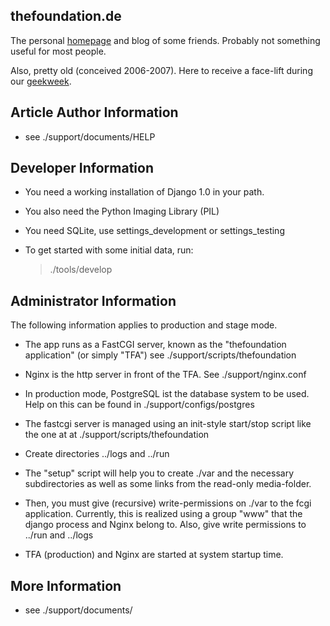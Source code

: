thefoundation.de
----------------

The personal [homepage](http://www.thefoundation.de) and blog of some friends. Probably not something useful for most people.

Also, pretty old (conceived 2006-2007). Here to receive a face-lift during our [geekweek](http://geekweek.thefoundation.de).


Article Author Information
--------------------------
- see ./support/documents/HELP


Developer Information
---------------------

- You need a working installation of Django 1.0 in your path.

- You also need the Python Imaging Library (PIL)

- You need SQLite, use settings_development or settings_testing
  
- To get started with some initial data, run:
  > ./tools/develop


Administrator Information
-------------------------

The following information applies to production and stage mode.

- The app runs as a FastCGI server, known as the 
  "thefoundation application" (or simply "TFA")
  see ./support/scripts/thefoundation

- Nginx is the http server in front of the TFA.
  See ./support/nginx.conf

- In production mode, PostgreSQL ist the database system to be used.
  Help on this can be found in ./support/configs/postgres

- The fastcgi server is managed using an init-style start/stop script
  like the one at at ./support/scripts/thefoundation

- Create directories ../logs and ../run

- The "setup" script will help you to create ./var and the necessary 
  subdirectories as well as some links from the read-only media-folder.

- Then, you must give (recursive) write-permissions on ./var to the fcgi 
  application. Currently, this is realized using a group "www" that the django 
  process and Nginx belong to.
  Also, give write permissions to ../run and ../logs

- TFA (production) and Nginx are started at system startup time.


More Information
----------------
- see ./support/documents/
